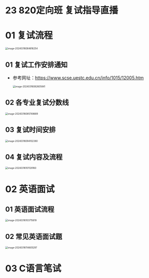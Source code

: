# 23 820定向班 复试指导直播



# 01 复试流程

<img src="https://cvp.oss-cn-shanghai.aliyuncs.com/picgo/202403160846341.png" alt="image-20240316084616254" style="zoom:50%;" />

## 01 复试工作安排通知

* 参考网址：https://www.scse.uestc.edu.cn/info/1015/12005.htm

  <img src="https://cvp.oss-cn-shanghai.aliyuncs.com/picgo/202403160826023.png" alt="image-20240316082605841" style="zoom:50%;" />



## 02 各专业复试分数线

<img src="https://cvp.oss-cn-shanghai.aliyuncs.com/picgo/202403160857761.png" alt="image-20240316085748689" style="zoom:50%;" />



## 03 复试时间安排

<img src="https://cvp.oss-cn-shanghai.aliyuncs.com/picgo/202403160941641.png" alt="image-20240316094102380" style="zoom:50%;" />



## 04 复试内容及流程

<img src="https://cvp.oss-cn-shanghai.aliyuncs.com/picgo/202403161011334.png" alt="image-20240316101128160" style="zoom:50%;" />



# 02 英语面试



## 01 英语面试流程

<img src="https://cvp.oss-cn-shanghai.aliyuncs.com/picgo/202403161037734.png" alt="image-20240316103715619" style="zoom:50%;" />



## 02 常见英语面试题

<img src="https://cvp.oss-cn-shanghai.aliyuncs.com/picgo/202403161146486.png" alt="image-20240316114605297" style="zoom:50%;" />

# 03 C语言笔试

